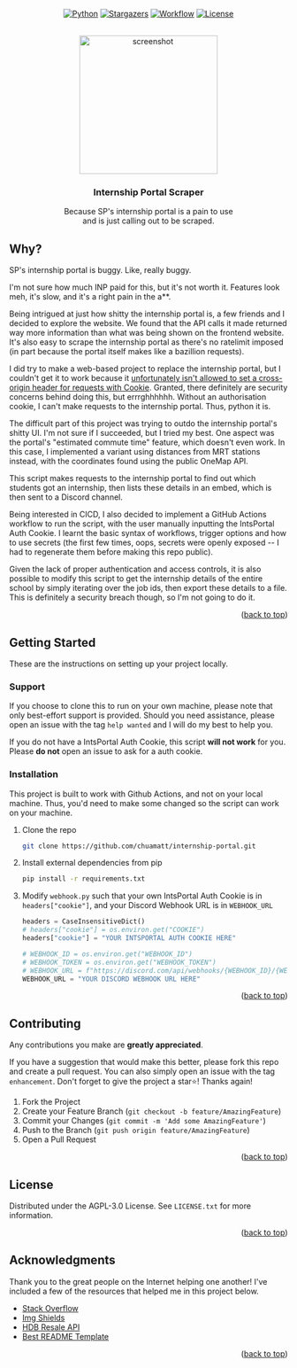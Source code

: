 <a name="readme-top"></a>

<!-- PROJECT SHIELDS -->
<div align="center">

[![Python][python-shield]][python-url]
[![Stargazers][stars-shield]][stars-url]
[![Workflow][workflow-shield]][workflow-url]
[![License][license-shield]][license-url]

</div>

<!-- PROJECT LOGO -->
<br />
<div align="center">

<a href="https://github.com/chuamatt/internship-portal">
    <img src="https://i.imgur.com/HQtRKSV.png" alt="screenshot" height="250">
  </a>

  <h3 align="center">Internship Portal Scraper</h3>

  <p align="center">
    Because SP's internship portal is a pain to use<br>and is just calling out to be scraped.
  </p>
</div>


<!-- WHY -->
## Why?

SP's internship portal is buggy. Like, really buggy. 

I'm not sure how much INP paid for this, but it's not worth it. Features look meh, it's slow, and it's a right pain in the a**.

Being intrigued at just how shitty the internship portal is, a few friends and I decided to explore the website. We found that the API calls it made returned way more information than what was being shown on the frontend website. It's also easy to scrape the internship portal as there's no ratelimit imposed (in part because the portal itself makes like a bazillion requests). 

I did try to make a web-based project to replace the internship portal, but I couldn't get it to work because it [unfortunately isn't allowed to set a cross-origin header for requests with Cookie](https://developer.mozilla.org/en-US/docs/Glossary/Forbidden_header_name). Granted, there definitely are security concerns behind doing this, but errrghhhhhh. Without an authorisation cookie, I can't make requests to the internship portal. Thus, python it is.

The difficult part of this project was trying to outdo the internship portal's shitty UI. I'm not sure if I succeeded, but I tried my best. One aspect was the portal's "estimated commute time" feature, which doesn't even work. In this case, I implemented a variant using distances from MRT stations instead, with the coordinates found using the public OneMap API. 

This script makes requests to the internship portal to find out which students got an internship, then lists these details in an embed, which is then sent to a Discord channel. 

Being interested in CICD, I also decided to implement a GitHub Actions workflow to run the script, with the user manually inputting the IntsPortal Auth Cookie. I learnt the basic syntax of workflows, trigger options and how to use secrets (the first few times, oops, secrets were openly exposed -- I had to regenerate them before making this repo public).

Given the lack of proper authentication and access controls, it is also possible to modify this script to get the internship details of the entire school by simply iterating over the job ids, then export these details to a file. This is definitely a security breach though, so I'm not going to do it.


<p align="right">(<a href="#readme-top">back to top</a>)</p>


<!-- GETTING STARTED -->
## Getting Started

These are the instructions on setting up your project locally.

### Support

If you choose to clone this to run on your own machine, please note that only best-effort support is provided. Should you need assistance, please open an issue with the tag `help wanted` and I will do my best to help you.

If you do not have a IntsPortal Auth Cookie, this script **will not work** for you. Please **do not** open an issue to ask for a auth cookie.

### Installation

This project is built to work with Github Actions, and not on your local machine. Thus, you'd need to make some changed so the script can work on your machine.

1.  Clone the repo
    ```sh
    git clone https://github.com/chuamatt/internship-portal.git
    ```
2.  Install external dependencies from pip
    ```sh
    pip install -r requirements.txt
    ```
   3.  Modify `webhook.py` such that your own IntsPortal Auth Cookie is in `headers["cookie"]`, and your Discord Webhook URL is in `WEBHOOK_URL`
       ```py
       headers = CaseInsensitiveDict()
       # headers["cookie"] = os.environ.get("COOKIE")
       headers["cookie"] = "YOUR INTSPORTAL AUTH COOKIE HERE"
       ```
       ```py
       # WEBHOOK_ID = os.environ.get("WEBHOOK_ID")
       # WEBHOOK_TOKEN = os.environ.get("WEBHOOK_TOKEN")
       # WEBHOOK_URL = f"https://discord.com/api/webhooks/{WEBHOOK_ID}/{WEBHOOK_TOKEN}"
       WEBHOOK_URL = "YOUR DISCORD WEBHOOK URL HERE"
       ```

<p align="right">(<a href="#readme-top">back to top</a>)</p>

<!-- CONTRIBUTING -->
## Contributing

 Any contributions you make are **greatly appreciated**.

If you have a suggestion that would make this better, please fork this repo and create a pull request. You can also simply open an issue with the tag `enhancement`.
Don't forget to give the project a star⭐! Thanks again!

1. Fork the Project
2. Create your Feature Branch (`git checkout -b feature/AmazingFeature`)
3. Commit your Changes (`git commit -m 'Add some AmazingFeature'`)
4. Push to the Branch (`git push origin feature/AmazingFeature`)
5. Open a Pull Request

<p align="right">(<a href="#readme-top">back to top</a>)</p>



<!-- LICENSE -->
## License

Distributed under the AGPL-3.0 License. See `LICENSE.txt` for more information.

<p align="right">(<a href="#readme-top">back to top</a>)</p>


<!-- ACKNOWLEDGMENTS -->
## Acknowledgments

Thank you to the great people on the Internet helping one another! I've included a few of the resources that helped me in this project below.

* [Stack Overflow](https://stackoverflow.com)
* [Img Shields](https://shields.io)
* [HDB Resale API](https://github.com/yuan-yexi/hdb-resale-api/blob/master/script.py)
* [Best README Template](https://github.com/othneildrew/Best-README-Template)

<p align="right">(<a href="#readme-top">back to top</a>)</p>



<!-- MARKDOWN LINKS & IMAGES -->
<!-- https://www.markdownguide.org/basic-syntax/#reference-style-links -->
[python-shield]: https://img.shields.io/badge/python%203.9-3670A0?style=for-the-badge&logo=python&logoColor=ffdd54
[python-url]: https://www.python.org/downloads/release/python-3916/
[stars-shield]: https://img.shields.io/github/stars/chuamatt/internship-portal.svg?style=for-the-badge
[stars-url]: https://github.com/chuamatt/internship-portal/stargazers
[workflow-shield]: https://img.shields.io/github/actions/workflow/status/chuamatt/internship-portal/main.yml?branch=main&style=for-the-badge
[workflow-url]: https://github.com/chuamatt/internship-portal/actions
[license-shield]: https://img.shields.io/github/license/chuamatt/internship-portal.svg?style=for-the-badge
[license-url]: https://github.com/chuamatt/internship-portal/blob/master/LICENSE.txt